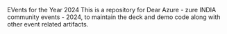 EVents for the Year 2024
This is a repository for Dear Azure - zure INDIA community events - 2024, to maintain the deck and demo code along with other event related artifacts.
